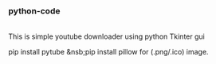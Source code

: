 ### python-code
<br>
This is simple youtube downloader using python Tkinter gui<br>

 pip install pytube
 &nsb;pip install pillow for (.png/.ico) image.
